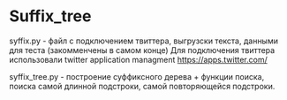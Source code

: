 # Suffix_tree
syffix.py - файл с подключением твиттера, выгрузски текста, данными для теста (закомменчены в самом конце)
  Для подключения твиттера использовали twitter application managment https://apps.twitter.com/
  
syffix_tree.py - построение суффиксного дерева + функции поиска, поиска самой длинной подстроки, самой повторяющейся подстроки.


